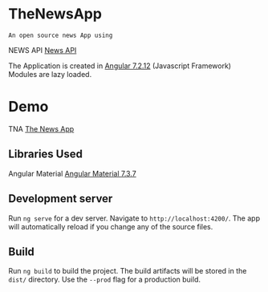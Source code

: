 # TheNewsApp

    An open source news App using

NEWS API [News API](https://newsapi.org)

The Application is created in [Angular 7.2.12](https://angular.io) (Javascript Framework)
Modules are lazy loaded.

# Demo

TNA [The News App](https://utkarshnamdeo.github.io/theNewsApp/)

## Libraries Used

Angular Material [Angular Material 7.3.7](https://material.angular.io)

## Development server

Run `ng serve` for a dev server. Navigate to `http://localhost:4200/`. The app will automatically reload if you change any of the source files.

## Build

Run `ng build` to build the project. The build artifacts will be stored in the `dist/` directory. Use the `--prod` flag for a production build.
